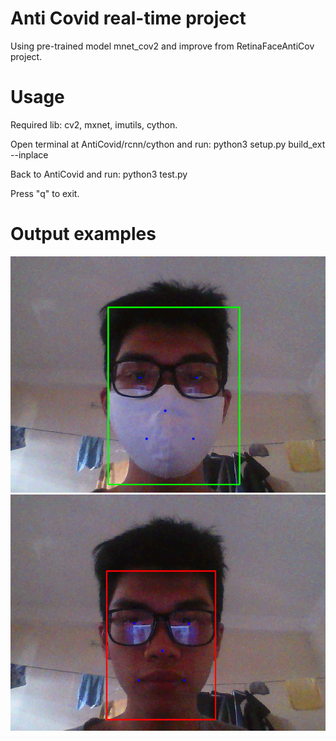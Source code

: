 # Anti Covid real-time project

Using pre-trained model mnet_cov2 and improve from RetinaFaceAntiCov project.


# Usage

Required lib: cv2, mxnet, imutils, cython.

Open terminal at AntiCovid/rcnn/cython and run: python3 setup.py build_ext --inplace

Back to AntiCovid and run: python3 test.py

Press "q" to exit.

# Output examples
![alt text](https://github.com/daoducanhc/AntiCovid/blob/main/masked) ![alt text](https://github.com/daoducanhc/AntiCovid/blob/main/non-masked) 
